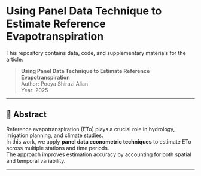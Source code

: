 # Using Panel Data Technique to Estimate Reference Evapotranspiration

This repository contains data, code, and supplementary materials for the article:

> **Using Panel Data Technique to Estimate Reference Evapotranspiration**  
> Author: Pooya Shirazi Alian  
> Year: 2025  

---

## 📖 Abstract
Reference evapotranspiration (ETo) plays a crucial role in hydrology, irrigation planning, and climate studies.  
In this work, we apply **panel data econometric techniques** to estimate ETo across multiple stations and time periods.  
The approach improves estimation accuracy by accounting for both spatial and temporal variability.  

---

